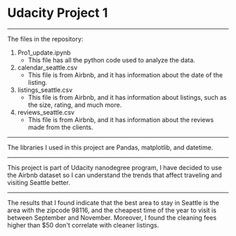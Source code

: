# Udacity Project 1
****

The files in the repository:
1. Pro1_update.ipynb
    * This file has all the python code used to analyze the data. 
2. calendar_seattle.csv
    * This file is from Airbnb, and it has information about the date of the listing. 
3. listings_seattle.csv
    * This file is from Airbnb, and it has information about listings, such as the size, rating, and much more. 
4. reviews_seattle.csv
    * This file is from Airbnb, and it has information about the reviews made from the clients. 

****
The libraries I used in this project are Pandas, matplotlib, and datetime.
***
This project is part of Udacity nanodegree program, I have decided to use the Airbnb dataset so I can understand the trends that affect traveling and visiting Seattle better.
***
The results that I found indicate that the best area to stay in Seattle is the area with the zipcode 98116, and the cheapest time of the year to visit is between September and November. Moreover, I found the cleaning fees higher than $50 don't correlate with cleaner listings. 
